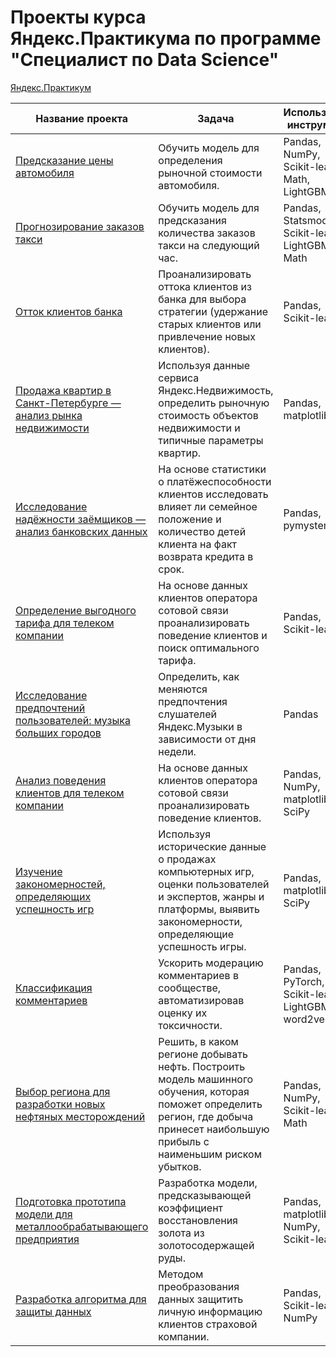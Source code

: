 # Проекты курса Яндекс.Практикума по программе "Специалист по Data Science"
[Яндекс.Практикум](https://praktikum.yandex.ru/profile/data-scientist/)

| Название проекта | Задача | Используемые инструменты |
|------------------|--------|--------------------------|
|[Предсказание цены автомобиля](https://github.com/vladimir-ivanov1701/yandex_praktikum_ds_projects/tree/master/Project11_car_price_prediction)|Обучить модель для определения рыночной стоимости автомобиля.|Pandas,<br>NumPy,<br>Scikit-learn,<br>Math,<br>LightGBM|
|[Прогнозирование заказов такси](https://github.com/vladimir-ivanov1701/yandex_praktikum_ds_projects/tree/master/Project12_taxi_orders_prediction)|Обучить модель для предсказания количества заказов такси на следующий час.|Pandas,<br>Statsmodels,<br>Scikit-learn,<br>LightGBM,<br>Math|
|[Отток клиентов банка](https://github.com/vladimir-ivanov1701/yandex_praktikum_ds_projects/tree/master/Project7_bank_terminations_forecast)|Проанализировать оттока клиентов из банка для выбора стратегии (удержание старых клиентов или привлечение новых клиентов).|Pandas,<br>Scikit-learn|
|[Продажа квартир в Санкт-Петербурге — анализ рынка недвижимости](https://github.com/vladimir-ivanov1701/yandex_praktikum_ds_projects/tree/master/Project3_SPb_estate_analysis)|Используя данные сервиса Яндекс.Недвижимость, определить рыночную стоимость объектов недвижимости и типичные параметры квартир.|Pandas,<br>matplotlib|
|[Исследование надёжности заёмщиков — анализ банковских данных](https://github.com/vladimir-ivanov1701/yandex_praktikum_ds_projects/tree/master/Project2_bank_scoring_model)|На основе статистики о платёжеспособности клиентов исследовать влияет ли семейное положение и количество детей клиента на факт возврата кредита в срок.|Pandas,<br>pymystem3|
|[Определение выгодного тарифа для телеком компании](https://github.com/vladimir-ivanov1701/yandex_praktikum_ds_projects/tree/master/Project6_tariffs_forecast)|На основе данных клиентов оператора сотовой связи проанализировать поведение клиентов и поиск оптимального тарифа.|Pandas,<br>Scikit-learn|
|[Исследование предпочтений пользователей: музыка больших городов](https://github.com/vladimir-ivanov1701/yandex_praktikum_ds_projects/tree/master/Project1_big_cities_music) | Определить, как меняются предпочтения слушателей Яндекс.Музыки в зависимости от дня недели.|Pandas|
|[Анализ поведения клиентов для телеком компании](https://github.com/vladimir-ivanov1701/yandex_praktikum_ds_projects/tree/master/Project4_tariffs_analysis)|На основе данных клиентов оператора сотовой связи проанализировать поведение клиентов.|Pandas,<br>NumPy,<br>matplotlib,<br>SciPy|
|[Изучение закономерностей, определяющих успешность игр](https://github.com/vladimir-ivanov1701/yandex_praktikum_ds_projects/tree/master/Project5_games_analysis)|Используя исторические данные о продажах компьютерных игр, оценки пользователей и экспертов, жанры и платформы, выявить закономерности, определяющие успешность игры.|Pandas,<br>matplotlib,<br>SciPy|
|[Классификация комментариев](https://github.com/vladimir-ivanov1701/yandex_praktikum_ds_projects/tree/master/Project13_comments_classification)|Ускорить модерацию комментариев в сообществе, автоматизировав оценку их токсичности.|Pandas,<br>PyTorch,<br>Scikit-learn,<br>LightGBM,<br>word2vec|
|[Выбор региона для разработки новых нефтяных месторождений](https://github.com/vladimir-ivanov1701/yandex_praktikum_ds_projects/tree/master/Project8_oil_forecast)|Решить, в каком регионе добывать нефть. Построить модель машинного обучения, которая поможет определить регион, где добыча принесет наибольшую прибыль с наименьшим риском убытков.|Pandas,<br>NumPy,<br>Scikit-learn,<br>Math|
|[Подготовка прототипа модели для металлообрабатывающего предприятия](https://github.com/vladimir-ivanov1701/yandex_praktikum_ds_projects/tree/master/Project9_gold_recovery_calc)|Разработка модели, предсказывающей коэффициент восстановления золота из золотосодержащей руды.|Pandas,<br>matplotlib,<br>NumPy,<br>Scikit-learn|
|[Разработка алгоритма для защиты данных](https://github.com/vladimir-ivanov1701/yandex_praktikum_ds_projects/tree/master/Project10_data_encrypting)|Методом преобразования данных защитить личную информацию клиентов страховой компании.|Pandas,<br>Scikit-learn,<br>NumPy|
